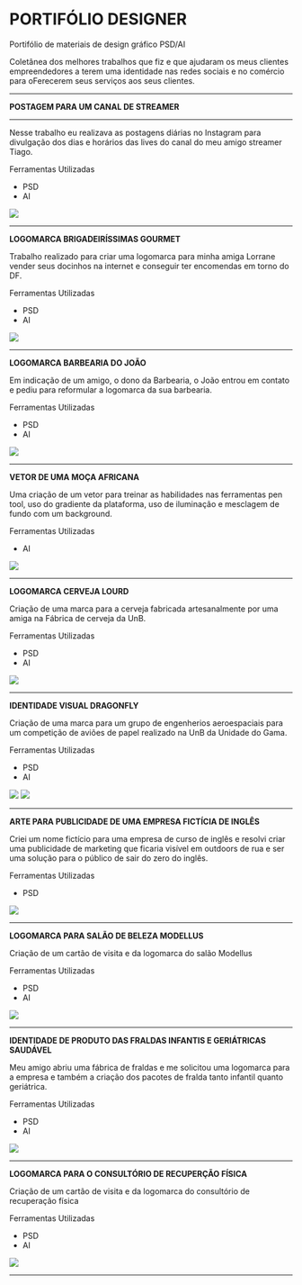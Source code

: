 # PORTIFÓLIO DESIGNER

Portifólio de materiais de design gráfico PSD/AI

Coletânea dos melhores trabalhos que fiz e que ajudaram os meus clientes empreendedores a terem uma identidade nas redes sociais e no comércio para oFerecerem seus serviços aos seus clientes.

____________________________________________________________________________________________________________________________________________________________________________

**POSTAGEM PARA UM CANAL DE STREAMER**
____________________________________________________________________________________________________________________________________________________________________________

Nesse trabalho eu realizava as postagens diárias no Instagram para divulgação dos dias e horários das lives do canal do meu amigo streamer Tiago.

Ferramentas Utilizadas
 - PSD 
 - AI

![](https://mir-s3-cdn-cf.behance.net/project_modules/max_1200/dbb81279255317.5cbdfdd8565d3.png)

----------------------------------------------------------------------------------------------------------------------------------------------------------------------------

**LOGOMARCA BRIGADEIRÍSSIMAS GOURMET**

Trabalho realizado para criar uma logomarca para minha amiga Lorrane vender seus docinhos na internet e conseguir ter encomendas em torno do DF.

Ferramentas Utilizadas
 - PSD 
 - AI


![](https://mir-s3-cdn-cf.behance.net/project_modules/fs/6f5bf671023407.5bf8385fe1168.png)

----------------------------------------------------------------------------------------------------------------------------------------------------------------------------

**LOGOMARCA BARBEARIA DO JOÃO**

Em indicação de um amigo, o dono da Barbearia, o João entrou em contato e pediu para reformular a logomarca da sua barbearia.

Ferramentas Utilizadas
 - PSD 
 - AI

![](https://mir-s3-cdn-cf.behance.net/project_modules/fs/6d5ee471023407.5bf8385fe2e80.png)

----------------------------------------------------------------------------------------------------------------------------------------------------------------------------

**VETOR DE UMA MOÇA AFRICANA**

Uma criação de um vetor para treinar as habilidades nas ferramentas pen tool, uso do gradiente da plataforma, uso de iluminação e mesclagem de fundo com um background.

Ferramentas Utilizadas
 - AI

![](https://mir-s3-cdn-cf.behance.net/project_modules/fs/d71d6971023407.5bf8385fe7a11.png)

----------------------------------------------------------------------------------------------------------------------------------------------------------------------------

**LOGOMARCA CERVEJA LOURD**

Criação de uma marca para a cerveja fabricada artesanalmente por uma amiga na Fábrica de cerveja da UnB.

Ferramentas Utilizadas
 - PSD 
 - AI

![](https://mir-s3-cdn-cf.behance.net/project_modules/fs/6078a371023407.5bf8385fe89b4.png)

----------------------------------------------------------------------------------------------------------------------------------------------------------------------------

**IDENTIDADE VISUAL DRAGONFLY**

Criação de uma marca para um grupo de engenherios aeroespaciais para um competição de aviões de papel realizado na UnB da Unidade do Gama.

Ferramentas Utilizadas
 - PSD 
 - AI

![](https://mir-s3-cdn-cf.behance.net/project_modules/fs/c1c26471023407.5bf8385fe1ddb.png)
![](https://mir-s3-cdn-cf.behance.net/project_modules/fs/fc4d3771023407.5bf8385fe5ae0.png)

----------------------------------------------------------------------------------------------------------------------------------------------------------------------------

**ARTE PARA PUBLICIDADE DE UMA EMPRESA FICTÍCIA DE INGLÊS**

Criei um nome fictício para uma empresa de curso de inglês e resolvi criar uma publicidade de marketing que ficaria visível em outdoors de rua e ser uma solução para o público de sair do zero do inglês.

Ferramentas Utilizadas
 - PSD

![](https://mir-s3-cdn-cf.behance.net/project_modules/fs/0b895571023407.5bf8385fea64e.png)

----------------------------------------------------------------------------------------------------------------------------------------------------------------------------

**LOGOMARCA PARA SALÃO DE BELEZA MODELLUS**

Criação de um cartão de visita e da logomarca do salão Modellus

Ferramentas Utilizadas
 - PSD 
 - AI

![](https://mir-s3-cdn-cf.behance.net/project_modules/max_1200/cf1f7071023407.5bf8385fe4bdb.png)

----------------------------------------------------------------------------------------------------------------------------------------------------------------------------

**IDENTIDADE DE PRODUTO DAS FRALDAS INFANTIS E GERIÁTRICAS SAUDÁVEL**

Meu amigo abriu uma fábrica de fraldas e me solicitou uma logomarca para a empresa e também a criação dos pacotes de fralda tanto infantil quanto geriátrica.

Ferramentas Utilizadas
 - PSD 
 - AI

![](https://mir-s3-cdn-cf.behance.net/project_modules/fs/37ec6571023407.5bf8385fe97ca.png)

----------------------------------------------------------------------------------------------------------------------------------------------------------------------------

**LOGOMARCA PARA O CONSULTÓRIO DE RECUPERÇÃO FÍSICA**

Criação de um cartão de visita e da logomarca do consultório de recuperação física

Ferramentas Utilizadas
 - PSD 
 - AI

![](https://mir-s3-cdn-cf.behance.net/project_modules/disp/376c9c71023407.5bf8385fdea88.png)

----------------------------------------------------------------------------------------------------------------------------------------------------------------------------



